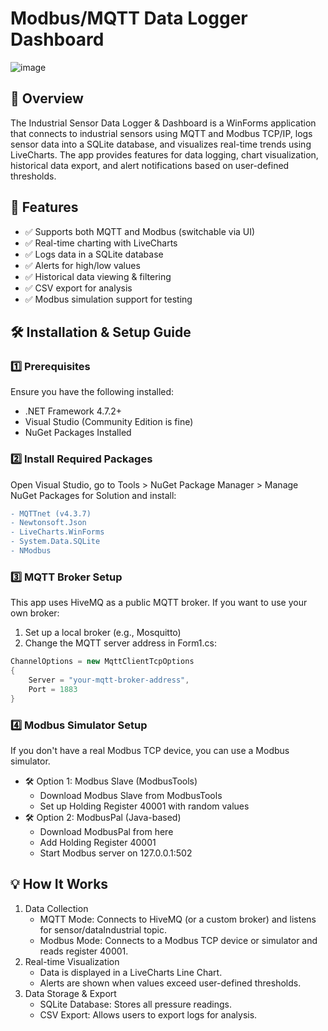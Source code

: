 # Modbus/MQTT Data Logger Dashboard

![image](https://github.com/user-attachments/assets/a379d9e3-f82a-4cf1-9097-26d7e9d1f00f)

## 📌 Overview
The Industrial Sensor Data Logger & Dashboard is a WinForms application that connects to industrial sensors using MQTT and Modbus TCP/IP, logs sensor data into a SQLite database, and visualizes real-time trends using LiveCharts.
The app provides features for data logging, chart visualization, historical data export, and alert notifications based on user-defined thresholds.

## 🎯 Features
- ✅ Supports both MQTT and Modbus (switchable via UI)
- ✅ Real-time charting with LiveCharts
- ✅ Logs data in a SQLite database
- ✅ Alerts for high/low values
- ✅ Historical data viewing & filtering
- ✅ CSV export for analysis
- ✅ Modbus simulation support for testing

## 🛠️ Installation & Setup Guide
### 1️⃣ Prerequisites
Ensure you have the following installed:
- .NET Framework 4.7.2+
- Visual Studio (Community Edition is fine)
- NuGet Packages Installed
### 2️⃣ Install Required Packages
Open Visual Studio, go to Tools > NuGet Package Manager > Manage NuGet Packages for Solution and install:
```diff
- MQTTnet (v4.3.7)
- Newtonsoft.Json
- LiveCharts.WinForms
- System.Data.SQLite
- NModbus
```
### 3️⃣ MQTT Broker Setup
This app uses HiveMQ as a public MQTT broker. If you want to use your own broker:
1. Set up a local broker (e.g., Mosquitto)
2. Change the MQTT server address in Form1.cs:
```csharp
ChannelOptions = new MqttClientTcpOptions
{
    Server = "your-mqtt-broker-address",
    Port = 1883
}
```
### 4️⃣ Modbus Simulator Setup
If you don't have a real Modbus TCP device, you can use a Modbus simulator.
- 🛠️ Option 1: Modbus Slave (ModbusTools)
    - Download Modbus Slave from ModbusTools
    - Set up Holding Register 40001 with random values
- 🛠️ Option 2: ModbusPal (Java-based)
    - Download ModbusPal from here
    - Add Holding Register 40001
    - Start Modbus server on 127.0.0.1:502
 
## 💡 How It Works
1. Data Collection
    - MQTT Mode: Connects to HiveMQ (or a custom broker) and listens for sensor/dataIndustrial topic.
    - Modbus Mode: Connects to a Modbus TCP device or simulator and reads register 40001.
2. Real-time Visualization
    - Data is displayed in a LiveCharts Line Chart.
    - Alerts are shown when values exceed user-defined thresholds.
3. Data Storage & Export
    - SQLite Database: Stores all pressure readings.
    - CSV Export: Allows users to export logs for analysis.
